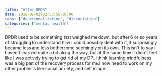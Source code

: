 ```yaml
---
title: "After DPDR"
date: 2018-02-02T02:53:58-05:00
tags: ["depersonalization", "dissociation"]
categories: ["mental health"]
---
```


DPDR used to be something that weighed me down, but after 6 or so years of
struggling to understand how I could possibly deal with it, It surprisingly
became less and less bothersome seemingly on its own. This isn't to say I
haven't learned quite a bit along the way, but at the same time it didn't feel
like I was actively trying to get rid of my DP. I think learning mindfulness
was a big part of the recovery process for me.I now need to work on my other
problems like social anxiety, and self image.
